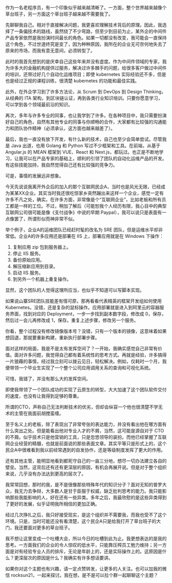 
<!--
title: 一个不需要我的草台班子
cover: ./cover.png
-->

作为一名老程序员，有一个印象似乎越来越清晰了。一方面，整个世界越来越像个草台班子，另一方面这个草台班子越来越不需要我了。

先聊聊我自己。相对于直接解决问题，我更喜欢理解技术背后的原理。因此，我选择了一条偏技术的路线，虽然绕了不少弯路，但至少到目前为止，某外企的中间件产品专家依然是我扮演时间最长的角色。如果一切都没有改变，我可能会一直保持这个角色，不过世道终究是变了，因为种种原因，我所在的企业无可奈何地失去了原来的市场，而我有意无意间，必须转型了。

此时的我首先想到的是庆幸自己这些年来并没有虚度。作为中间件领域的专家，我为许多大的金融机构提供过服务，解决过许多棘手的问题，给很多客户做过中间件的培训，还带过好几个自动化运维项目；即使 kubernetes 实际经验还不多，但是也是经过正规的课程训练，很清楚 kubernetes 的功能和最佳实践。

此外，在外企学习到了许多方法论，从 Scrum 到 DevOps 到 Design Thinking，从经典的 ITA 架构，到区块链认证，再到各类行业知识培训。只要你愿意学习，可以学到各个领域最前沿的知识。

再次，多年与许多专业的同事，也让我学到了许多。在各种项目中，我只需要扮演好自己的角色，自然有其他专业的同事与你顺畅的合作，大家都有比较强的沟通能力和团队协作精神（必须承认，这方面也越来越差了）。

最后，我也一直没有放下开发，有什么新的技术，自己也至少会简单尝试。尽管我是 Java 出道，也用 Golang 和 Python 写过不少框架和工具。在前端，从基于 Angular.js 的 MEAN 框架到 VUE、React 和 Next.js，都玩过。也正是不断地学习，让我可以在产品专家的基础上，顺利的引领了团队的自动化运维产品的开发。有这些技能加持，我自然觉得自己还有比较强的竞争力。

可是，事情的发展远非想象。

今天先说说我离开外企后的加入的那个互联网民企A，当时也是风光无限，已经成为某某XX企业。其实当时我还很吃惊家乡突然蹦出来这样一个企业，感觉一定有许多不凡之处，确实。在许多方面，非常像是个“互联网企业”，比如老板和所有员工都是一样的工位。不过，稍加了解后（可能恕我个人经历有限，我心目中的典型互联网公司很可能是像《支付战争》中说的早期 Paypal），我可以说只是表面有一点像罢了，所谓形似而神非常不似。

举个例子，企业A的运维团队已经赶时髦的改名为 SRE 团队，但是运维水平却非常低。企业A的许多应用还是部署在 IIS 上，部署应用就是在 Windows 下操作：

1. 复制应用 zip 包到服务器上。
2. 停止 IIS 服务。
3. 备份原始应用。
4. 解压缩新应用到目录。
5. 启动 IIS 服务。
6. 到另外一个机器上重复操作。

显然，这个团队的人觉得这理所应当，也似乎不知道可以写脚本实现。

如果说山寨SRE团队技能差有情可原，那再看看代表精英的框架开发组如何使用 Kubernetes。没错，还是复杂的鼠标操作。应用部署就是进入到阿里云的容器服务界面，找到对应的 Deployment，一步一步找到副本数字段，修改成 0，保存，然后过一会儿再修改成 1，保存。重复上述步骤，修改另一个服务。

你看，整个过程没有修改镜像版本号？没错，只有一个版本的镜像，这意味着如果想回退，那就要重新构建，重新执行部署步骤。

面对这样的局面，我是不是太有发挥空间了？一开始，我确实感觉自己非常有价值。面对许多问题，我觉得自己都有着系统性的思考方式。再就是经验，许多搞得一片狼藉的事情，经过我立刻可以拨云见日，轻松解决。例如，仅耗时一个月，我便带领一个毕业生实现了一个整个公司应用调用关系的查询和可视化系统。

可惜，我错了，并没有那么大的发挥空间。

即使我带领了一个团队成功的实现了云原生的转型，大大加速了这个团队软件交付的速度，也没有让我得到足够的尊重。

所谓的CTO，声称自己无法判断技术的优劣，但却会纵容一个他也很清楚不学无术的主管在我面前胡搅蛮缠。

至于名义上的老板，除了表现出了非常夸张的表达能力，并没有看出他在哪方面有什么突出之处。但是能看出他对专业人才的不屑，当然，这可能是源自对于 CTO 的不屑。似乎技术只是他营销的工具，只是忽悠领导的装扮。而他已经掌握了互联网企业经营的精髓，也就是前面说的那些表面文章。其实平等只是形式上的，这个民企A中很难看到我以前经常遇到的自发协作，还是等级制度发挥了更大的作用。

还有其他主管，能明显地看到都死守自己的一亩三分地，想尽一切办法建立各自的壁垒。当然，这背后还有还有更深层的原因，有机会再展开说。但是对于整个组织来说，几乎没有办法达到更高的层次了。

我常常回想，那时的我，是不是很像那些特殊年代的知识分子？面对无知的普罗大众，我无力去争辩，大多数人是甘于臣服于权威，缺乏批判思考的能力。我只能影响那些我能影响的人，好在还有一些异类。多年之后，我最欣慰的是这些异类得到了更好的发展，似乎证明我所相信的更加正确。

经过几次挣扎之后，我只好接受现实，是这个组织并不需要我，而我也受不了这个环境。只是，当时可能还没有看清楚，这个民企A只是给我打开了草台班子的大门，我还要面对更多的草台班子。

我不想让这里变成一个吐槽大会，所以今日的吐槽到此为止。我更想表达的是我的思考。一方面我们的企业的令人惊叹的低水平，只能靠压榨员工勉力维持；另一方面是对有经验专业人员的排斥，无论是年龄上的，还是实际操作上的。这原因是什么？更深层次的原因是什么？我确实有许多想话要讲。

如果你对这个主题也有兴趣，请一定点赞转发，让更多的人关注。也可以加我的微信 rocksun21，一起来探讨。我在想，是不是可以拉个群一起聊聊这个主题？